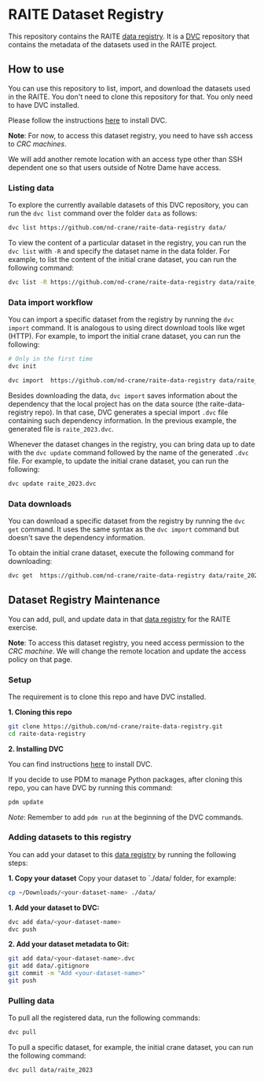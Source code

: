 
# RAITE Dataset Registry

This repository contains the RAITE [data registry](https://dvc.org/doc/use-cases/data-registry). It is a [DVC](https://dvc.org/) repository that contains the metadata of the datasets used in the RAITE project.


## How to use 
You can use this repository to list, import, and download the datasets used in the RAITE. You don't need to clone this repository for that.
You only need to have DVC installed.

Please follow the instructions [here](https://dvc.org/doc/install) to install DVC.

**Note**: For now, to access this dataset registry, you need to have ssh access to *CRC machines*.

We will add another remote location with an access type other than SSH dependent one so that users outside of Notre Dame have access.

### **Listing data**

To explore the currently available datasets of this DVC repository, you can run the `dvc list` command over the folder `data` as follows:

```bash
dvc list https://github.com/nd-crane/raite-data-registry data/
```

To view the content of a particular dataset in the registry, you can run the `dvc list` with `-R` and specify the dataset name in the data folder. 
For example, to list the content of the initial crane dataset, you can run the following command:

```bash
dvc list -R https://github.com/nd-crane/raite-data-registry data/raite_2023
```

### **Data import workflow**
You can import a specific dataset from the registry by running the `dvc import` command. It is analogous to using direct download tools like wget (HTTP).
For example, to import the initial crane dataset, you can run the following:

```bash
# Only in the first time
dvc init
```

```bash
dvc import  https://github.com/nd-crane/raite-data-registry data/raite_2023
```

Besides downloading the data, `dvc import` saves information about the dependency that the local project has on the data source (the raite-data-registry repo).
In that case, DVC generates a special import `.dvc` file containing such dependency information. In the previous example, the generated file is `raite_2023.dvc`.

Whenever the dataset changes in the registry, you can bring data up to date with the `dvc update` command followed by the name of the generated `.dvc` file. For example, to update the initial crane dataset, you can run the following:
```bash
dvc update raite_2023.dvc
```

### **Data downloads**
You can download a specific dataset from the registry by running the `dvc get` command. It uses the same syntax as the `dvc import` command but doesn't save the dependency information.

To obtain the initial crane dataset, execute the following command for downloading:

```bash
dvc get  https://github.com/nd-crane/raite-data-registry data/raite_2023
```

## Dataset Registry Maintenance

You can add, pull, and update data in that [data registry](https://dvc.org/doc/use-cases/data-registry) for the RAITE exercise.

**Note**: To access this dataset registry, you need access permission to the *CRC machine*.
We will change the remote location and update the access policy on that page.

### **Setup**

The requirement is to clone this repo and have DVC installed.

**1. Cloning this repo**
```bash
git clone https://github.com/nd-crane/raite-data-registry.git
cd raite-data-registry
```

**2. Installing DVC**

You can find instructions [here](https://dvc.org/doc/install) to install DVC.

If you decide to use PDM to manage Python packages, after cloning this repo, you can have DVC by running this command:

```bash 
pdm update
```
*Note*: Remember to add `pdm run` at the beginning of the DVC commands. 


### **Adding datasets to this registry**

You can add your dataset to this [data registry](https://dvc.org/doc/use-cases/data-registry) by running the following steps:

**1. Copy your dataset**
Copy your dataset to `./data/ folder, for example:

```bash
cp ~/Downloads/<your-dataset-name> ./data/
```

**1. Add your dataset to DVC:**

```bash
dvc add data/<your-dataset-name>
dvc push
```
**2. Add your dataset metadata to Git:**
```bash
git add data/<your-dataset-name>.dvc
git add data/.gitignore
git commit -m "Add <your-dataset-name>"
git push
```


### **Pulling data**

To pull all the registered data, run the following commands:

```bash
dvc pull 
```

To pull a specific dataset, for example, the initial crane dataset, you can run the following command:

```bash
dvc pull data/raite_2023
```
